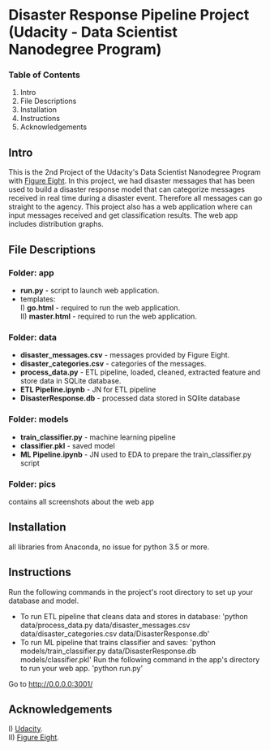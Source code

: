 # Disaster Response Pipeline Project (Udacity - Data Scientist Nanodegree Program)

### Table of Contents
1. Intro
2. File Descriptions
3. Installation
4. Instructions
5. Acknowledgements

## Intro
This is the 2nd Project of the Udacity's Data Scientist Nanodegree Program with [Figure Eight](https://appen.com).
In this project, we had disaster messages that has been used to build a disaster response model that can categorize messages received in real time during a disaster event.
Therefore all messages can go straight to the agency. This project also has a web application where can input messages received and get classification results. The web app includes distribution graphs.

## File Descriptions

### Folder: app
- **run.py** - script to launch web application.<br/>
- templates:<br/>
I) **go.html** - required to run the web application.<br/>
II) **master.html** - required to run the web application.

### Folder: data
- **disaster_messages.csv** -  messages provided by Figure Eight.
- **disaster_categories.csv** -  categories of the messages.
- **process_data.py** - ETL pipeline, loaded, cleaned, extracted feature and store data in SQLite database.
- **ETL Pipeline.ipynb** - JN for ETL pipeline
- **DisasterResponse.db** - processed data stored in SQlite database 

### Folder: models
- **train_classifier.py** - machine learning pipeline
- **classifier.pkl** - saved model 
- **ML Pipeline.ipynb** - JN used to EDA to prepare the train_classifier.py script

### Folder: pics
contains all screenshots about the web app

## Installation

all libraries from Anaconda, no issue for python 3.5 or more.

## Instructions

Run the following commands in the project's root directory to set up your database and model.

- To run ETL pipeline that cleans data and stores in database:
        'python data/process_data.py data/disaster_messages.csv data/disaster_categories.csv data/DisasterResponse.db'
- To run ML pipeline that trains classifier and saves:
          'python models/train_classifier.py data/DisasterResponse.db models/classifier.pkl'
Run the following command in the app's directory to run your web app.
          'python run.py'
          
Go to http://0.0.0.0:3001/

## Acknowledgements
I) [Udacity](https://www.udacity.com).<br/>
II) [Figure Eight](https://appen.com).
